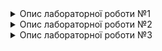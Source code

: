 <details>
<summary>Опис лабораторної роботи №1</summary>

# Лабораторна №1
## Завдання (основне)

Реалізувати скрипт для автоматизації наступних дій:

    a. Відкрити сторінку http://suninjuly.github.io/math.html
    b. Прочитати значення змінної x
    c. Обчислити математичну функцию від x: f(x) = ln(abs(12*sin(x))). Використовувати модуль math
    d. Ввести відповідь в текстове поле
    e. Вибрати checkbox "I'm the robot"
    f. Вибрати radiobutton "Robots rule!"
    g. Натиснути кнопку Submit

## Завдання (додаткове)

Написати скрипт реєстрації на сторінці селекторами, за XPath-селекторами:

http://demo-store.seleniumacademy.com/customer/account/create/

## Запуск

1. Установіть **selenium** клієнт для Python:
```
pip install selenium
```
2. Склонуйте проект:
```
git clone https://github.com/KhrystynaVysotska/automation_testing.git
```
3. Перейдіть у папку **lab_1**:
```
cd lab_1
```
4. Запустіть скрипт основного завдання:
```
py main_task.py
```
![image](https://user-images.githubusercontent.com/56559854/202797234-726d894c-b45a-44d4-a6d1-bbff352513e5.png)

5. Запустіть скрипт додаткового завдання:
```
py additional_task.py
```
![image](https://user-images.githubusercontent.com/56559854/202797365-e08886ba-9bac-4b7c-baec-66fe8bc63157.png)
</details>


<details>
<summary>Опис лабораторної роботи №2</summary>

# Лабораторна №2
## Завдання

Реалізувати скрипт для автоматизації наступних дій:

    a. Відкрити сторінку http://suninjuly.github.io/explicit_wait2.html 
    b. Дочекатись, коли ціна зменшиться до $100
    c. Натиснути кнопку "Book"
    d. Розв’язати математичну капчу та відправити розв’язок (завдання 1 лабораторної роботи №1)

## Запуск

1. Установіть **selenium** клієнт для Python:
```
pip install selenium
```
2. Склонуйте проект:
```
git clone https://github.com/KhrystynaVysotska/automation_testing.git
```
3. Перейдіть у папку **lab_2**:
```
cd lab_2
```
4. Запустіть скрипт завдання:
```
py waits.py
```
![image](https://user-images.githubusercontent.com/56559854/202799746-f6fcb704-f39a-444b-b7ba-340e614bd1ab.png)
</details>

<details>
<summary>Опис лабораторної роботи №3</summary>

# Лабораторна №3
## Завдання

Реалізувати unittest скрипт тестування наступного функціоналу ресурсу http://demo-store.seleniumacademy.com:

    a. Пошук різних груп товарів
    b. Реєстрації нового користувача та логін
    c. Довільний функціонал за вибором студента

## Запуск

1. Установіть **selenium** клієнт для Python:
```
pip install selenium
```
2. Склонуйте проект:
```
git clone https://github.com/KhrystynaVysotska/automation_testing.git
```
3. Перейдіть у папку **lab_3**:
```
cd lab_3
```
4. Щоб запустити всі тести, виконайте команду:
```
py launcher.py
```
5. Щоб запустити тести на функціонал **пошуку різних груп товарів**:
- відкрийте у редакторі **launcher.py**
- у лінійці 7 змініть патерн пошуку тестових файлів з **test_*.py** на **test_categories.py**:

    _From_
    ```
    package_tests = loader.discover(start_dir=folder_name, pattern="test_*.py")
    ```
    _To_
    ```
    package_tests = loader.discover(start_dir=folder_name, pattern="test_categories.py")
    ```
- збережіть зміни та виконайте команду:
    ```
    py launcher.py
    ```
6. Щоб запустити тести на функціонал **реєстрації нового користувача**:
- відкрийте у редакторі **launcher.py**
- у лінійці 7 змініть патерн пошуку тестових файлів з **test_*.py** на **test_registration.py**:

    _From_
    ```
    package_tests = loader.discover(start_dir=folder_name, pattern="test_*.py")
    ```
    _To_
    ```
    package_tests = loader.discover(start_dir=folder_name, pattern="test_registration.py")
    ```
- збережіть зміни та виконайте команду:
    ```
    py launcher.py
    ```
7. Щоб запустити тести на функціонал **логін користувача**:
- відкрийте у редакторі **launcher.py**
- у лінійці 7 змініть патерн пошуку тестових файлів з **test_*.py** на **test_login.py**:

    _From_
    ```
    package_tests = loader.discover(start_dir=folder_name, pattern="test_*.py")
    ```
    _To_
    ```
    package_tests = loader.discover(start_dir=folder_name, pattern="test_login.py")
    ```
- збережіть зміни та виконайте команду:
    ```
    py launcher.py
    ```
8. Щоб запустити тести на функціонал за довільним вибором студента (**функціонал корзини**):
- відкрийте у редакторі **launcher.py**
- у лінійці 7 змініть патерн пошуку тестових файлів з **test_*.py** на **test_cart_*.py**:

    _From_
    ```
    package_tests = loader.discover(start_dir=folder_name, pattern="test_*.py")
    ```
    _To_
    ```
    package_tests = loader.discover(start_dir=folder_name, pattern="test_cart_*.py")
    ```
- збережіть зміни та виконайте команду:
    ```
    py launcher.py
    ```
</details>
